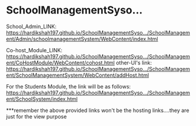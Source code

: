 # SchoolManagementSyso...

School_Admin_LINK:
https://hardikshah197.github.io/SchoolManagementSyso.../SchoolManagement/Admin/schoolmanagementSystem/WebContent/index.html

Co-host_Module_LINK:
https://hardikshah197.github.io/SchoolManagementSyso.../SchoolManagement/CoHostModule/WebContent/cohost.html
other-UI's link:
https://hardikshah197.github.io/SchoolManagementSyso.../SchoolManagement/SchoolManagementSystem/WebContent/addHost.html

For the Students Module, the link will be as follows:
https://hardikshah197.github.io/SchoolManagementSyso.../SchoolManagement/SchoolSystem/index.html




***remember the above provided links won't be the hosting links....they are just for the view purpose
